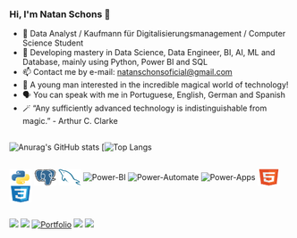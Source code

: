 ### Hi, I'm Natan Schons 👋


- 🔭 Data Analyst / Kaufmann für Digitalisierungsmanagement / Computer Science Student
- 📖 Developing mastery in Data Science, Data Engineer, BI, AI, ML and Database, mainly using Python, Power BI and SQL
- 📫 Contact me by e-mail: natanschonsoficial@gmail.com
- 🚀 A young man interested in the incredible magical world of technology!
- 🗣️ You can speak with me in Portuguese, English, German and Spanish
- 🪄 “Any sufficiently advanced technology is indistinguishable from magic.” - Arthur C. Clarke 


##

![Anurag's GitHub stats](https://github-readme-stats.vercel.app/api?username=schonsnatan&show_icons=true&theme=dracula)
[![Top Langs](https://github-readme-stats.vercel.app/api/top-langs/?username=schonsnatan)

<div style="display: inline_block"><br>
  <img align="center" alt="Python" height="30" width="40" src="https://raw.githubusercontent.com/devicons/devicon/master/icons/python/python-original.svg">
  <img align="center" alt="PostgreSQL" height="30" width="40" src="https://raw.githubusercontent.com/devicons/devicon/master/icons/postgresql/postgresql-original.svg">
  <img align="center" alt="My-SQL" height="30" width="40" src="https://raw.githubusercontent.com/devicons/devicon/1119b9f84c0290e0f0b38982099a2bd027a48bf1/icons/mysql/mysql-plain.svg">
  <img align="center" alt="Power-BI" height="30" width="40" src="https://raw.githubusercontent.com/microsoft/PowerBI-Icons/2bf1c982fb24528eee1559a96a25eb534c175cfd/SVG/Power-BI.svg">
  <img align="center" alt="Power-Automate" height="30" width="40" src="https://raw.githubusercontent.com/microsoft/PowerBI-Icons/main/SVG/Power-Automate-Colored.svg">
  <img align="center" alt="Power-Apps" height="30" width="40" src="https://raw.githubusercontent.com/microsoft/PowerBI-Icons/main/SVG/Power-Apps-Colored.svg">
  <img align="center" alt="HTML" height="30" width="40" src="https://raw.githubusercontent.com/devicons/devicon/master/icons/html5/html5-original.svg">
  <img align="center" alt="CSS" height="30" width="40" src="https://raw.githubusercontent.com/devicons/devicon/master/icons/css3/css3-original.svg">
</div>

 ##
 
<div> 
  <a href = "mailto:natanschonsoficial@gmail.com"><img src="https://img.shields.io/badge/-Gmail-%23333?style=for-the-badge&logo=gmail&logoColor=white" target="_blank"></a>
  <a href="https://www.linkedin.com/in/natanschons/" target="_blank"><img src="https://img.shields.io/badge/-LinkedIn-%230077B5?style=for-the-badge&logo=linkedin&logoColor=white" target="_blank"></a>
  <a href="https://www.datascienceportfol.io/natanschons" target="_blank"><img src="https://img.shields.io/badge/Portfolio-FF5722?style=for-the-badge&logo=todoist&logoColor=white" alt="Portfolio"></a>
  <a href="https://www.hackerrank.com/schonsnatan?hr_r=1" target="_blank"><img src="https://img.shields.io/badge/-Hackerrank-2EC866?style=for-the-badge&logo=HackerRank&logoColor=white" target="_blank"></a>
  <a href="https://leetcode.com/natanschons/" target="_blank"><img src="https://img.shields.io/badge/LeetCode-000000?style=for-the-badge&logo=LeetCode&logoColor=#d16c06" target="_blank"></a>
</div>
